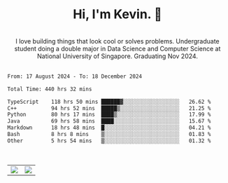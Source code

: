 <!--
**kevin-pek/kevin-pek** is a ✨ _special_ ✨ repository because its `README.md` (this file) appears on your GitHub profile.

Here are some ideas to get you started:

- 🔭 I’m currently working on ...
- 🌱 I’m currently learning ...
- 👯 I’m looking to collaborate on ...
- 🤔 I’m looking for help with ...
- 💬 Ask me about ...
- 📫 How to reach me: ...
- 😄 Pronouns: ...
- ⚡ Fun fact: ...
-->
<div align="center">
  <h1>Hi, I'm Kevin. 👋</h1>
  <br />
  I love building things that look cool or solves problems. Undergraduate student doing a double major in Data Science and Computer Science at National University of Singapore. Graduating Nov 2024.
</div>
<br />
<!--START_SECTION:waka-->

```txt
From: 17 August 2024 - To: 18 December 2024

Total Time: 440 hrs 32 mins

TypeScript    118 hrs 50 mins ██████▓░░░░░░░░░░░░░░░░░░   26.62 %
C++           94 hrs 52 mins  █████▒░░░░░░░░░░░░░░░░░░░   21.25 %
Python        80 hrs 17 mins  ████▒░░░░░░░░░░░░░░░░░░░░   17.99 %
Java          69 hrs 58 mins  ████░░░░░░░░░░░░░░░░░░░░░   15.67 %
Markdown      18 hrs 48 mins  █░░░░░░░░░░░░░░░░░░░░░░░░   04.21 %
Bash          8 hrs 8 mins    ▒░░░░░░░░░░░░░░░░░░░░░░░░   01.83 %
Other         5 hrs 54 mins   ▒░░░░░░░░░░░░░░░░░░░░░░░░   01.32 %
```

<!--END_SECTION:waka-->
<br />
<table width="100%">
  <tr>
    <td align="left" width="50%">
      <img src="https://github-readme-stats-kevin-pek.vercel.app/api?username=kevin-pek&include_all_commits=true&count_private=true&theme=rose_pine" />
    </td>
    <td align="right" width="50%">
      <img src="https://github-readme-stats-kevin-pek.vercel.app/api/top-langs?username=kevin-pek&langs_count=10&hide_progress=true&theme=rose_pine" />
    </td>
  </tr>
</table>
